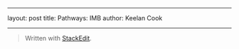 
---
layout: post
title: Pathways: IMB
author: Keelan Cook

---


> Written with [StackEdit](https://stackedit.io/).
<!--stackedit_data:
eyJoaXN0b3J5IjpbLTg3NTE2NzM3OF19
-->